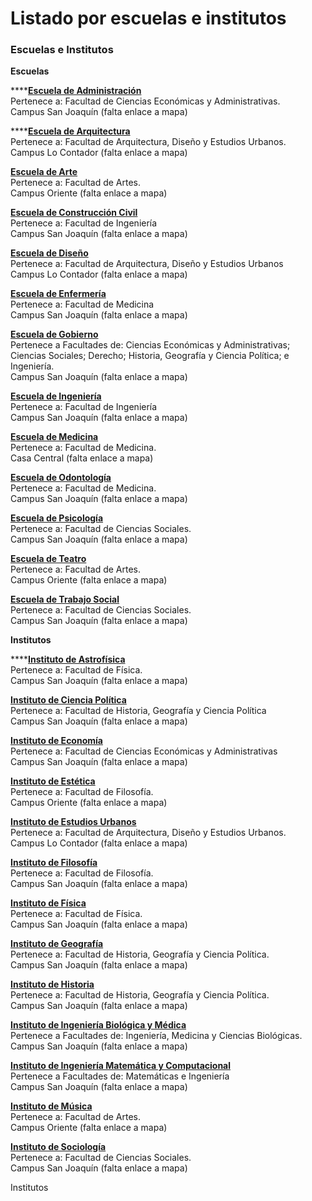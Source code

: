 # Listado por escuelas e institutos

### Escuelas e Institutos

**Escuelas**

\*\*\*\*[**Escuela de Administración**](https://escueladeadministracion.uc.cl/)  
Pertenece a: Facultad de Ciencias Económicas y Administrativas.  
Campus San Joaquín \(falta enlace a mapa\)

\*\*\*\*[**Escuela de Arquitectura**](http://arquitectura.uc.cl/)  
Pertenece a: Facultad de Arquitectura, Diseño y Estudios Urbanos.  
Campus Lo Contador \(falta enlace a mapa\)  
  
[**Escuela de Arte**](http://escuelaarte.uc.cl/)  
Pertenece a: Facultad de Artes.  
Campus Oriente \(falta enlace a mapa\)  
  
[**Escuela de Construcción Civil**](http://construccioncivil.uc.cl/)  
Pertenece a: Facultad de Ingeniería  
Campus San Joaquín \(falta enlace a mapa\)  
  
[**Escuela de Diseño**](http://diseno.uc.cl/)  
Pertenece a: Facultad de Arquitectura, Diseño y Estudios Urbanos  
Campus Lo Contador \(falta enlace a mapa\)  
  
[**Escuela de Enfermería**](http://enfermeria.uc.cl/)  
Pertenece a: Facultad de Medicina  
Campus San Joaquín \(falta enlace a mapa\)  
  
[**Escuela de Gobierno**](http://gobierno.uc.cl/es/)  
Pertenece a Facultades de: Ciencias Económicas y Administrativas; Ciencias Sociales; Derecho; Historia, Geografía y Ciencia Política; e Ingeniería.  
Campus San Joaquín \(falta enlace a mapa\)  
  
[**Escuela de Ingeniería**](https://www.ing.uc.cl/)  
Pertenece a: Facultad de Ingeniería  
Campus San Joaquín \(falta enlace a mapa\)  
  
[**Escuela de Medicina**](https://medicina.uc.cl/)  
Pertenece a: Facultad de Medicina.  
Casa Central \(falta enlace a mapa\)  
  
[**Escuela de Odontología**](http://odontologia.uc.cl/)  
Pertenece a: Facultad de Medicina.  
Campus San Joaquín \(falta enlace a mapa\)  
  
[**Escuela de Psicología**](http://www.psicologia.uc.cl/)  
Pertenece a: Facultad de Ciencias Sociales.  
Campus San Joaquín \(falta enlace a mapa\)  
  
[**Escuela de Teatro**](http://teatrouc.uc.cl/)  
Pertenece a: Facultad de Artes.  
Campus Oriente \(falta enlace a mapa\)  
  
[**Escuela de Trabajo Social**](http://trabajosocial.uc.cl/)  
Pertenece a: Facultad de Ciencias Sociales.  
Campus San Joaquín \(falta enlace a mapa\)

**Institutos**

\*\*\*\*[**Instituto de Astrofísica**](http://astro.uc.cl/)  
Pertenece a: Facultad de Física.  
Campus San Joaquín \(falta enlace a mapa\)  
  
[**Instituto de Ciencia Política**](http://www.cienciapolitica.uc.cl/)  
Pertenece a: Facultad de Historia, Geografía y Ciencia Política  
Campus San Joaquín \(falta enlace a mapa\)  
  
[**Instituto de Economía**](http://economia.uc.cl/)  
Pertenece a: Facultad de Ciencias Económicas y Administrativas  
Campus San Joaquín \(falta enlace a mapa\)  
  
[**Instituto de Estética**](http://estetica.uc.cl/)  
Pertenece a: Facultad de Filosofía.  
Campus Oriente \(falta enlace a mapa\)  
  
[**Instituto de Estudios Urbanos**](http://estudiosurbanos.uc.cl/)  
Pertenece a: Facultad de Arquitectura, Diseño y Estudios Urbanos.  
Campus Lo Contador \(falta enlace a mapa\)  
  
[**Instituto de Filosofía**](http://filosofia.uc.cl/)  
Pertenece a: Facultad de Filosofía.  
Campus San Joaquín \(falta enlace a mapa\)  
  
[**Instituto de Física**](http://fisica.uc.cl/)  
Pertenece a: Facultad de Física.  
Campus San Joaquín \(falta enlace a mapa\)  
  
[**Instituto de Geografía**](http://geografia.uc.cl/?server=1)  
Pertenece a: Facultad de Historia, Geografía y Ciencia Política.  
Campus San Joaquín \(falta enlace a mapa\)  
  
[**Instituto de Historia**](http://historia.uc.cl/)  
Pertenece a: Facultad de Historia, Geografía y Ciencia Política.  
Campus San Joaquín \(falta enlace a mapa\)  
  
[**Instituto de Ingeniería Biológica y Médica**](http://ingenieriabiologicaymedica.uc.cl/es/)  
Pertenece a Facultades de: Ingeniería, Medicina y Ciencias Biológicas.  
Campus San Joaquín \(falta enlace a mapa\)  
  
[**Instituto de Ingeniería Matemática y Computacional**](http://imc.uc.cl/)  
Pertenece a Facultades de: Matemáticas e Ingeniería  
Campus San Joaquín \(falta enlace a mapa\)  
  
[**Instituto de Música**](http://musica.uc.cl/)  
Pertenece a: Facultad de Artes.  
Campus Oriente \(falta enlace a mapa\)  
  
[**Instituto de Sociología**](http://sociologia.uc.cl/)  
Pertenece a: Facultad de Ciencias Sociales.  
Campus San Joaquín \(falta enlace a mapa\)







  
  
  




Institutos

